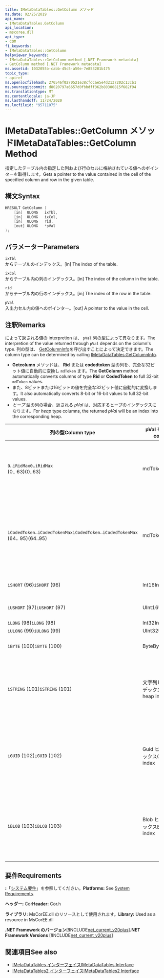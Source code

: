 ```yaml
---
title: IMetaDataTables::GetColumn メソッド
ms.date: 02/25/2019
api_name:
- IMetaDataTables.GetColumn
api_location:
- mscoree.dll
api_type:
- COM
f1_keywords:
- IMetaDataTables::GetColumn
helpviewer_keywords:
- IMetaDataTables::GetColumn method [.NET Framework metadata]
- GetColumn method [.NET Framework metadata]
ms.assetid: 1032055b-cabb-45c5-a50e-7e853201b175
topic_type:
- apiref
ms.openlocfilehash: 270546f0270521e38cfdcae5e4d2137202c13cb1
ms.sourcegitcommit: d8020797a6657d0fbbdff362b80300815f682f94
ms.translationtype: MT
ms.contentlocale: ja-JP
ms.lasthandoff: 11/24/2020
ms.locfileid: "95711075"
---
```

# <a name="imetadatatablesgetcolumn-method"></a><span data-ttu-id="b2f9d-102">IMetaDataTables::GetColumn メソッド</span><span class="sxs-lookup"><span data-stu-id="b2f9d-102">IMetaDataTables::GetColumn Method</span></span>

<span data-ttu-id="b2f9d-103">指定したテーブル内の指定した列および行のセルに格納されている値へのポインターを取得します。</span><span class="sxs-lookup"><span data-stu-id="b2f9d-103">Gets a pointer to the value contained in the cell of the specified column and row in the given table.</span></span>  
  
## <a name="syntax"></a><span data-ttu-id="b2f9d-104">構文</span><span class="sxs-lookup"><span data-stu-id="b2f9d-104">Syntax</span></span>  
  
```cpp  
HRESULT GetColumn (
    [in]  ULONG   ixTbl,  
    [in]  ULONG   ixCol,  
    [in]  ULONG   rid,  
    [out] ULONG   *pVal  
);  
```  
  
## <a name="parameters"></a><span data-ttu-id="b2f9d-105">パラメーター</span><span class="sxs-lookup"><span data-stu-id="b2f9d-105">Parameters</span></span>

 `ixTbl`  
 <span data-ttu-id="b2f9d-106">からテーブルのインデックス。</span><span class="sxs-lookup"><span data-stu-id="b2f9d-106">[in] The index of the table.</span></span>  
  
 `ixCol`  
 <span data-ttu-id="b2f9d-107">からテーブル内の列のインデックス。</span><span class="sxs-lookup"><span data-stu-id="b2f9d-107">[in] The index of the column in the table.</span></span>  
  
 `rid`  
 <span data-ttu-id="b2f9d-108">からテーブル内の行のインデックス。</span><span class="sxs-lookup"><span data-stu-id="b2f9d-108">[in] The index of the row in the table.</span></span>  
  
 `pVal`  
 <span data-ttu-id="b2f9d-109">入出力セル内の値へのポインター。</span><span class="sxs-lookup"><span data-stu-id="b2f9d-109">[out] A pointer to the value in the cell.</span></span>  

## <a name="remarks"></a><span data-ttu-id="b2f9d-110">注釈</span><span class="sxs-lookup"><span data-stu-id="b2f9d-110">Remarks</span></span>

<span data-ttu-id="b2f9d-111">によって返される値の interpretion は、 `pVal` 列の型によって異なります。</span><span class="sxs-lookup"><span data-stu-id="b2f9d-111">The interpretion of the value returned through `pVal` depends on the column's type.</span></span> <span data-ttu-id="b2f9d-112">列の型は、 [GetColumnInfo](imetadatatables-getcolumninfo-method.md)を呼び出すことによって決定できます。</span><span class="sxs-lookup"><span data-stu-id="b2f9d-112">The column type can be determined by calling [IMetaDataTables.GetColumnInfo](imetadatatables-getcolumninfo-method.md).</span></span>

- <span data-ttu-id="b2f9d-113">**Getcolumn** メソッドは、 **Rid** または **codedtoken** 型の列を、完全な32ビット値に自動的に変換し `mdToken` ます。</span><span class="sxs-lookup"><span data-stu-id="b2f9d-113">The **GetColumn** method automatically converts columns of type **Rid** or **CodedToken** to full 32-bit `mdToken` values.</span></span>
- <span data-ttu-id="b2f9d-114">また、8ビットまたは16ビットの値を完全な32ビット値に自動的に変換します。</span><span class="sxs-lookup"><span data-stu-id="b2f9d-114">It also automatically converts 8-bit or 16-bit values to full 32-bit values.</span></span>
- <span data-ttu-id="b2f9d-115">*ヒープ* 型の列の場合、返される *pVal* は、対応するヒープのインデックスになります。</span><span class="sxs-lookup"><span data-stu-id="b2f9d-115">For *heap* type columns, the returned *pVal* will be an index into the corresponding heap.</span></span>

| <span data-ttu-id="b2f9d-116">列の型</span><span class="sxs-lookup"><span data-stu-id="b2f9d-116">Column type</span></span>              | <span data-ttu-id="b2f9d-117">pVal を含む</span><span class="sxs-lookup"><span data-stu-id="b2f9d-117">pVal contains</span></span> | <span data-ttu-id="b2f9d-118">コメント</span><span class="sxs-lookup"><span data-stu-id="b2f9d-118">Comment</span></span>                          |
|--------------------------|---------------|-----------------------------------|
| <span data-ttu-id="b2f9d-119">`0`..`iRidMax`</span><span class="sxs-lookup"><span data-stu-id="b2f9d-119">`0`..`iRidMax`</span></span><br><span data-ttu-id="b2f9d-120">(0.. 63)</span><span class="sxs-lookup"><span data-stu-id="b2f9d-120">(0..63)</span></span>  | <span data-ttu-id="b2f9d-121">mdToken</span><span class="sxs-lookup"><span data-stu-id="b2f9d-121">mdToken</span></span>     | <span data-ttu-id="b2f9d-122">*pVal* には完全なトークンが含まれます。</span><span class="sxs-lookup"><span data-stu-id="b2f9d-122">*pVal* will contain a full Token.</span></span> <span data-ttu-id="b2f9d-123">関数は、自動的に Rid を完全なトークンに変換します。</span><span class="sxs-lookup"><span data-stu-id="b2f9d-123">The function automatically converts the Rid into a full token.</span></span> |
| <span data-ttu-id="b2f9d-124">`iCodedToken`..`iCodedTokenMax`</span><span class="sxs-lookup"><span data-stu-id="b2f9d-124">`iCodedToken`..`iCodedTokenMax`</span></span><br><span data-ttu-id="b2f9d-125">(64.. 95)</span><span class="sxs-lookup"><span data-stu-id="b2f9d-125">(64..95)</span></span> | <span data-ttu-id="b2f9d-126">mdToken</span><span class="sxs-lookup"><span data-stu-id="b2f9d-126">mdToken</span></span> | <span data-ttu-id="b2f9d-127">返されると、 *pVal* には完全なトークンが含まれます。</span><span class="sxs-lookup"><span data-stu-id="b2f9d-127">Upon return, *pVal* will contain a full Token.</span></span> <span data-ttu-id="b2f9d-128">関数は、CodedToken を完全なトークンに自動的に圧縮解除します。</span><span class="sxs-lookup"><span data-stu-id="b2f9d-128">The function automatically decompresses the CodedToken into a full token.</span></span> |
| <span data-ttu-id="b2f9d-129">`iSHORT` (96)</span><span class="sxs-lookup"><span data-stu-id="b2f9d-129">`iSHORT` (96)</span></span>            | <span data-ttu-id="b2f9d-130">Int16</span><span class="sxs-lookup"><span data-stu-id="b2f9d-130">Int16</span></span>         | <span data-ttu-id="b2f9d-131">32ビットに自動的に拡張されます。</span><span class="sxs-lookup"><span data-stu-id="b2f9d-131">Automatically sign-extended to 32-bit.</span></span>  |
| <span data-ttu-id="b2f9d-132">`iUSHORT` (97)</span><span class="sxs-lookup"><span data-stu-id="b2f9d-132">`iUSHORT` (97)</span></span>           | <span data-ttu-id="b2f9d-133">UInt16</span><span class="sxs-lookup"><span data-stu-id="b2f9d-133">UInt16</span></span>        | <span data-ttu-id="b2f9d-134">32ビットに自動的に拡張されます。</span><span class="sxs-lookup"><span data-stu-id="b2f9d-134">Automatically sign-extended to 32-bit.</span></span>  |
| <span data-ttu-id="b2f9d-135">`iLONG` (98)</span><span class="sxs-lookup"><span data-stu-id="b2f9d-135">`iLONG` (98)</span></span>             | <span data-ttu-id="b2f9d-136">Int32</span><span class="sxs-lookup"><span data-stu-id="b2f9d-136">Int32</span></span>         |                                        |
| <span data-ttu-id="b2f9d-137">`iULONG` (99)</span><span class="sxs-lookup"><span data-stu-id="b2f9d-137">`iULONG` (99)</span></span>            | <span data-ttu-id="b2f9d-138">UInt32</span><span class="sxs-lookup"><span data-stu-id="b2f9d-138">UInt32</span></span>        |                                        |
| <span data-ttu-id="b2f9d-139">`iBYTE` (100)</span><span class="sxs-lookup"><span data-stu-id="b2f9d-139">`iBYTE` (100)</span></span>            | <span data-ttu-id="b2f9d-140">Byte</span><span class="sxs-lookup"><span data-stu-id="b2f9d-140">Byte</span></span>          | <span data-ttu-id="b2f9d-141">32ビットに自動的に拡張されます。</span><span class="sxs-lookup"><span data-stu-id="b2f9d-141">Automatically sign-extended to 32-bit.</span></span>  |
| <span data-ttu-id="b2f9d-142">`iSTRING` (101)</span><span class="sxs-lookup"><span data-stu-id="b2f9d-142">`iSTRING` (101)</span></span>          | <span data-ttu-id="b2f9d-143">文字列ヒープインデックス</span><span class="sxs-lookup"><span data-stu-id="b2f9d-143">String heap index</span></span> | <span data-ttu-id="b2f9d-144">*pVal* は、文字列ヒープのインデックスです。</span><span class="sxs-lookup"><span data-stu-id="b2f9d-144">*pVal* is an index into the String heap.</span></span> <span data-ttu-id="b2f9d-145">実際の列文字列値を取得するには、 [Imetadatatables::](imetadatatables-getstring-method.md) を使用します。</span><span class="sxs-lookup"><span data-stu-id="b2f9d-145">Use [IMetadataTables::GetString](imetadatatables-getstring-method.md) to get the actual column String value.</span></span> |
| <span data-ttu-id="b2f9d-146">`iGUID` (102)</span><span class="sxs-lookup"><span data-stu-id="b2f9d-146">`iGUID` (102)</span></span>            | <span data-ttu-id="b2f9d-147">Guid ヒープインデックス</span><span class="sxs-lookup"><span data-stu-id="b2f9d-147">Guid heap index</span></span> | <span data-ttu-id="b2f9d-148">*pVal* は、Guid ヒープのインデックスです。</span><span class="sxs-lookup"><span data-stu-id="b2f9d-148">*pVal* is an index into the Guid heap.</span></span> <span data-ttu-id="b2f9d-149">実際の列の Guid 値を取得するには、 [Imetadatatables 指定できる:: GetGuid](imetadatatables-getguid-method.md) を使用します。</span><span class="sxs-lookup"><span data-stu-id="b2f9d-149">Use [IMetadataTables::GetGuid](imetadatatables-getguid-method.md) to get the actual column Guid value.</span></span> |
| <span data-ttu-id="b2f9d-150">`iBLOB` (103)</span><span class="sxs-lookup"><span data-stu-id="b2f9d-150">`iBLOB` (103)</span></span>            | <span data-ttu-id="b2f9d-151">Blob ヒープインデックス</span><span class="sxs-lookup"><span data-stu-id="b2f9d-151">Blob heap index</span></span> | <span data-ttu-id="b2f9d-152">*pVal* は、Blob ヒープのインデックスです。</span><span class="sxs-lookup"><span data-stu-id="b2f9d-152">*pVal* is an index into the Blob heap.</span></span> <span data-ttu-id="b2f9d-153">実際の列の Blob 値を取得するには、 [Imetadatatables 指定できる:: GetBlob](imetadatatables-getblob-method.md) を使用します。</span><span class="sxs-lookup"><span data-stu-id="b2f9d-153">Use [IMetadataTables::GetBlob](imetadatatables-getblob-method.md) to get the actual column Blob value.</span></span> |
  
## <a name="requirements"></a><span data-ttu-id="b2f9d-154">要件</span><span class="sxs-lookup"><span data-stu-id="b2f9d-154">Requirements</span></span>  

 <span data-ttu-id="b2f9d-155">**:**「[システム要件](../../get-started/system-requirements.md)」を参照してください。</span><span class="sxs-lookup"><span data-stu-id="b2f9d-155">**Platforms:** See [System Requirements](../../get-started/system-requirements.md).</span></span>  
  
 <span data-ttu-id="b2f9d-156">**ヘッダー:** Cor</span><span class="sxs-lookup"><span data-stu-id="b2f9d-156">**Header:** Cor.h</span></span>  
  
 <span data-ttu-id="b2f9d-157">**ライブラリ:** MsCorEE.dll のリソースとして使用されます。</span><span class="sxs-lookup"><span data-stu-id="b2f9d-157">**Library:** Used as a resource in MsCorEE.dll</span></span>  
  
 <span data-ttu-id="b2f9d-158">**.NET Framework のバージョン**[!INCLUDE[net_current_v20plus](../../../../includes/net-current-v20plus-md.md)]</span><span class="sxs-lookup"><span data-stu-id="b2f9d-158">**.NET Framework Versions** [!INCLUDE[net_current_v20plus](../../../../includes/net-current-v20plus-md.md)]</span></span>  
  
## <a name="see-also"></a><span data-ttu-id="b2f9d-159">関連項目</span><span class="sxs-lookup"><span data-stu-id="b2f9d-159">See also</span></span>

- [<span data-ttu-id="b2f9d-160">IMetaDataTables インターフェイス</span><span class="sxs-lookup"><span data-stu-id="b2f9d-160">IMetaDataTables Interface</span></span>](imetadatatables-interface.md)
- [<span data-ttu-id="b2f9d-161">IMetaDataTables2 インターフェイス</span><span class="sxs-lookup"><span data-stu-id="b2f9d-161">IMetaDataTables2 Interface</span></span>](imetadatatables2-interface.md)
